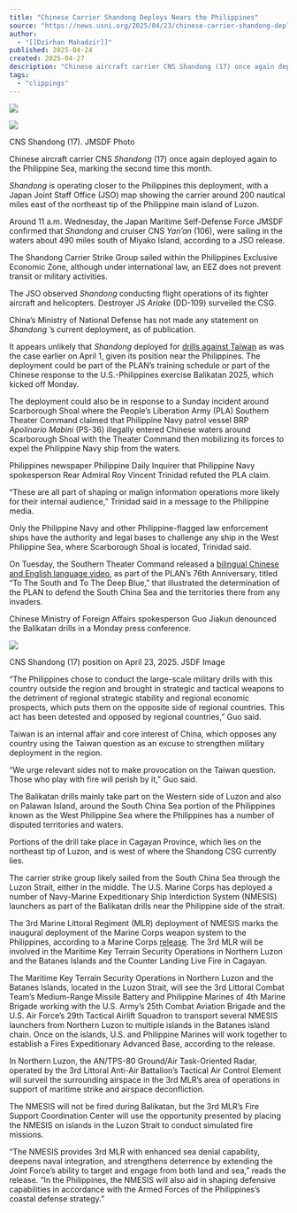 ```yaml
---
title: "Chinese Carrier Shandong Deploys Nears the Philippines"
source: "https://news.usni.org/2025/04/23/chinese-carrier-shandong-deploys-nears-the-philippines"
author:
  - "[[Dzirhan Mahadzir]]"
published: 2025-04-24
created: 2025-04-27
description: "Chinese aircraft carrier CNS Shandong (17) once again deployed again to the Philippine Sea, marking the second time this month. Shandong is operating closer to the Philippines this deployment, with a Japan Joint Staff Office (JSO) map showing the carrier around 200 nautical miles east of the northeast tip of the Philippine main island of Luzon. Around 11 a.m. Wednesday, the Japan Maritime Self-Defense Force JMSDF confirmed that Shandong and cruiser CNS Yan’an (106), were sailing in the waters about 490 miles south of Miyako Island, according to a JSO release. The Shandong Carrier Strike Group sailed within the Philippines"
tags:
  - "clippings"
---
```

[![](https://news.usni.org/wp-content/uploads/2016/02/usni_logo.png)](https://news.usni.org/)

![](https://news.usni.org/wp-content/uploads/2025/04/Screenshot-2025-04-01-at-1.59.21%E2%80%AFPM.png)

CNS Shandong (17). JMSDF Photo

Chinese aircraft carrier CNS *Shandong* (17) once again deployed again to the Philippine Sea, marking the second time this month.

*Shandong* is operating closer to the Philippines this deployment, with a Japan Joint Staff Office (JSO) map showing the carrier around 200 nautical miles east of the northeast tip of the Philippine main island of Luzon.

Around 11 a.m. Wednesday, the Japan Maritime Self-Defense Force JMSDF confirmed that *Shandong* and cruiser CNS *Yan’an* (106), were sailing in the waters about 490 miles south of Miyako Island, according to a JSO release.

The Shandong Carrier Strike Group sailed within the Philippines Exclusive Economic Zone, although under international law, an EEZ does not prevent transit or military activities.

The JSO observed *Shandong* conducting flight operations of its fighter aircraft and helicopters. Destroyer JS *Ariake* (DD-109) surveiled the CSG.

China’s Ministry of National Defense has not made any statement on *Shandong* ’s current deployment, as of publication.

It appears unlikely that *Shandong* deployed for [drills against Taiwan](https://news.usni.org/2025/04/01/china-deploys-aircraft-carrier-for-military-drills-to-intimidate-taiwan) as was the case earlier on April 1, given its position near the Philippines. The deployment could be part of the PLAN’s training schedule or part of the Chinese response to the U.S.-Philippines exercise Balikatan 2025, which kicked off Monday.

The deployment could also be in response to a Sunday incident around Scarborough Shoal where the People’s Liberation Army (PLA) Southern Theater Command claimed that Philippine Navy patrol vessel BRP *Apolinario Mabini* (PS-36) illegally entered Chinese waters around Scarborough Shoal with the Theater Command then mobilizing its forces to expel the Philippine Navy ship from the waters.

Philippines newspaper Philippine Daily Inquirer that Philippine Navy spokesperson Rear Admiral Roy Vincent Trinidad refuted the PLA claim.

“These are all part of shaping or malign information operations more likely for their internal audience,” Trinidad said in a message to the Philippine media.

Only the Philippine Navy and other Philippine-flagged law enforcement ships have the authority and legal bases to challenge any ship in the West Philippine Sea, where Scarborough Shoal is located, Trinidad said.

On Tuesday, the Southern Theater Command released a [bilingual Chinese and English language video](http://www.mod.gov.cn/gfbw/wzll/nbzq/16382145.html), as part of the PLAN’s 76th Anniversary, titled “To The South and To The Deep Blue,” that illustrated the determination of the PLAN to defend the South China Sea and the territories there from any invaders.

Chinese Ministry of Foreign Affairs spokesperson Guo Jiakun denounced the Balikatan drills in a Monday press conference.

![](https://news.usni.org/wp-content/uploads/2025/04/Screenshot-2025-04-23-at-5.09.40%E2%80%AFPM.png)

CNS Shandong (17) position on April 23, 2025. JSDF Image

“The Philippines chose to conduct the large-scale military drills with this country outside the region and brought in strategic and tactical weapons to the detriment of regional strategic stability and regional economic prospects, which puts them on the opposite side of regional countries. This act has been detested and opposed by regional countries,” Guo said.

Taiwan is an internal affair and core interest of China, which opposes any country using the Taiwan question as an excuse to strengthen military deployment in the region.

“We urge relevant sides not to make provocation on the Taiwan question. Those who play with fire will perish by it,” Guo said.

The Balikatan drills mainly take part on the Western side of Luzon and also on Palawan Island, around the South China Sea portion of the Philippines known as the West Philippine Sea where the Philippines has a number of disputed territories and waters.

Portions of the drill take place in Cagayan Province, which lies on the northeast tip of Luzon, and is west of where the Shandong CSG currently lies.

The carrier strike group likely sailed from the South China Sea through the Luzon Strait, either in the middle. The U.S. Marine Corps has deployed a number of Navy-Marine Expeditionary Ship Interdiction System (NMESIS) launchers as part of the Balikatan drills near the Philippine side of the strait.

The 3rd Marine Littoral Regiment (MLR) deployment of NMESIS marks the inaugural deployment of the Marine Corps weapon system to the Philippines, according to a Marine Corps [release](https://www.pacom.mil/Media/NEWS/News-Article-View/Article/4159443/3d-mlr-deploys-nmesis-to-philippines-for-exercise-balikatan-25/). The 3rd MLR will be involved in the Maritime Key Terrain Security Operations in Northern Luzon and the Batanes Islands and the Counter Landing Live Fire in Cagayan.

The Maritime Key Terrain Security Operations in Northern Luzon and the Batanes Islands, located in the Luzon Strait, will see the 3rd Littoral Combat Team’s Medium-Range Missile Battery and Philippine Marines of 4th Marine Brigade working with the U.S. Army’s 25th Combat Aviation Brigade and the U.S. Air Force’s 29th Tactical Airlift Squadron to transport several NMESIS launchers from Northern Luzon to multiple islands in the Batanes island chain. Once on the islands, U.S. and Philippine Marines will work together to establish a Fires Expeditionary Advanced Base, according to the release.

In Northern Luzon, the AN/TPS-80 Ground/Air Task-Oriented Radar, operated by the 3rd Littoral Anti-Air Battalion’s Tactical Air Control Element will surveil the surrounding airspace in the 3rd MLR’s area of operations in support of maritime strike and airspace deconfliction.

The NMESIS will not be fired during Balikatan, but the 3rd MLR’s Fire Support Coordination Center will use the opportunity presented by placing the NMESIS on islands in the Luzon Strait to conduct simulated fire missions.

“The NMESIS provides 3rd MLR with enhanced sea denial capability, deepens naval integration, and strengthens deterrence by extending the Joint Force’s ability to target and engage from both land and sea,” reads the release. “In the Philippines, the NMESIS will also aid in shaping defensive capabilities in accordance with the Armed Forces of the Philippines’s coastal defense strategy.”